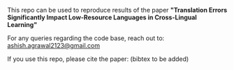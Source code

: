 This repo can be used to reproduce results of the paper **"Translation Errors Significantly Impact Low-Resource Languages in Cross-Lingual Learning"**  

For any queries regarding the code base, reach out to: ashish.agrawal2123@gmail.com  

If you use this repo, please cite the paper: (bibtex to be added)
